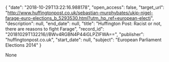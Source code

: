 {
  "date": "2018-10-29T13:22:16.988178", 
  "open_access": false, 
  "target_url": "http://www.huffingtonpost.co.uk/sebastian-murphybates/ukip-nigel-farage-euro-elections_b_5293530.html?utm_hp_ref=european-electi", 
  "description": null, 
  "end_date": null, 
  "title": "Huffington Post: Racist or not, there are reasons to fight Farage", 
  "record_id": "20181029T132216//BWv4RGBN4P44iGLPZIFWA==", 
  "publisher": "huffingtonpost.co.uk", 
  "start_date": null, 
  "subject": "European Parliament Elections 2014"
}

None